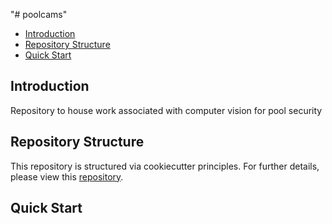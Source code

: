 "# poolcams" 

- [Introduction](#introduction)
- [Repository Structure](#repository-structure)
- [Quick Start](#quick-start)


## Introduction
Repository to house work associated with computer vision for pool security

## Repository Structure
This repository is structured via cookiecutter principles. For further details, please view this [repository](https://github.com/drivendata/cookiecutter-data-science).
## Quick Start

